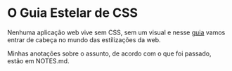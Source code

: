 # O Guia Estelar de CSS
Nenhuma aplicação web vive sem CSS, sem um visual e nesse [guia](https://app.rocketseat.com.br/node/o-guia-estelar-de-css) vamos entrar de cabeça no mundo das estilizações da web.

Minhas anotações sobre o assunto, de acordo com o que foi passado, estão em NOTES.md.
